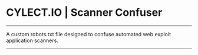 # CYLECT.IO | Scanner Confuser

---

A custom robots.txt file designed to confuse automated web exploit application scanners.

---
